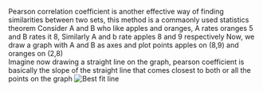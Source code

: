 Pearson correlation coefficient is another effective way of finding similarities between two sets, this method is a commaonly used statistics theorem
Consider A and B who like apples and oranges, A rates oranges 5 and B rates it 8,
Similarly A and b rate apples 8 and 9 respectively
Now, we draw a graph with A and B as axes and plot points apples on (8,9) and oranges on (2,8)\
Imagine now drawing a straight line on the graph, pearson coefficient is basically the slope of the straight line that comes closest to both or all the points on the graph
![Best fit line](https://www.google.co.in/imgres?imgurl=https%3A%2F%2Fcdn.kastatic.org%2Fka-perseus-graphie%2F9047c09a78b1802596ed243415ce8f873f79e417.svg&imgrefurl=https%3A%2F%2Fwww.khanacademy.org%2Fmath%2Fprobability%2Fscatterplots-a1%2Festimating-trend-lines%2Fe%2Fplotting_the_line_of_best_fit&docid=QyX1pdHw6jiMSM&tbnid=DWAy0yyAHtsM6M%3A&vet=10ahUKEwjf5PHPio7fAhXFKY8KHYjgDSMQMwhCKAQwBA..i&w=425&h=425&bih=824&biw=1694&q=best%20line%20fit&ved=0ahUKEwjf5PHPio7fAhXFKY8KHYjgDSMQMwhCKAQwBA&iact=mrc&uact=8)
